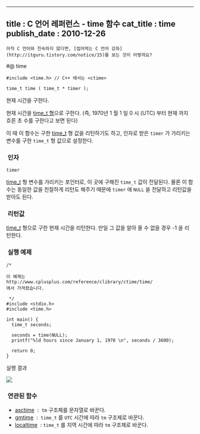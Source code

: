 ----------------
title : C 언어 레퍼런스 - time 함수
cat_title :  time
publish_date : 2010-12-26
--------------



```warning
아직 C 언어와 친숙하지 않다면, [씹어먹는 C 언어 강좌](http://itguru.tistory.com/notice/15)를 보는 것이 어떻까요?

```

#@ time

```info
#include <time.h> // C++ 에서는 <ctime>

time_t time ( time_t * timer );
```


현재 시간을 구한다.

현재 시간을 [time_t 형](http://itguru.tistory.com/113)으로 구한다. (즉, 1970년 1 월 1 일 0 시 (UTC) 부터 현재 까지 흐른 초 수를 구한다고 보면 된다)

이 때 이 함수는 구한 [time_t](http://itguru.tistory.com/113) 형 값을 리턴하기도 하고, 인자로 받은 `timer` 가 가리키는 변수를 구한 `time_t` 형 값으로 설정한다.



###  인자




`timer`

[time_t](http://itguru.tistory.com/113) 형 변수를 가리키는 포인터로, 이 곳에 구해진 `time_t` 값이 전달된다. 물론 이 함수는 동일한 값을 친절하게 리턴도 해주기 때문에 `timer` 에 `NULL` 을 전달하고 리턴값을 받아도 된다.




###  리턴값




 [time_t](http://itguru.tistory.com/113) 형으로 구한 현재 시간을 리턴한다. 만일 그 값을 알아 올 수 없을 경우 -1 을 리턴한다.



###  실행 예제




```cpp-formatted
/*

이 예제는
http://www.cplusplus.com/reference/clibrary/ctime/time/
에서 가져왔습니다.

 */
#include <stdio.h>
#include <time.h>

int main() {
  time_t seconds;

  seconds = time(NULL);
  printf("%ld hours since January 1, 1970 \n", seconds / 3600);

  return 0;
}
```


실행 결과


![](http://img1.daumcdn.net/thumb/R1920x0/?fname=http%3A%2F%2Fcfile25.uf.tistory.com%2Fimage%2F133D89414D16827029ED76)




###  연관된 함수


* [asctime](http://itguru.tistory.com/116)  :  `tm` 구조체를 문자열로 바꾼다.
*  [gmtime](http://itguru.tistory.com/119)  :  `time_t` 를 `UTC` 시간에 따라 `tm` 구조체로 바꾼다.
*  [localtime](http://itguru.tistory.com/120)  : `time_t` 를 지역 시간에 따라 `tm` 구조체로 바꾼다.